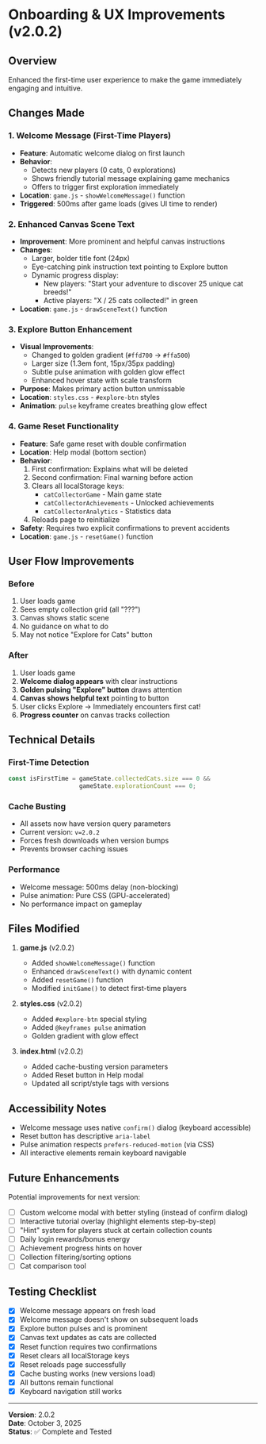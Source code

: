 # Onboarding & UX Improvements (v2.0.2)

## Overview

Enhanced the first-time user experience to make the game immediately engaging and intuitive.

## Changes Made

### 1. Welcome Message (First-Time Players)

- **Feature**: Automatic welcome dialog on first launch
- **Behavior**:
  - Detects new players (0 cats, 0 explorations)
  - Shows friendly tutorial message explaining game mechanics
  - Offers to trigger first exploration immediately
- **Location**: `game.js` - `showWelcomeMessage()` function
- **Triggered**: 500ms after game loads (gives UI time to render)

### 2. Enhanced Canvas Scene Text

- **Improvement**: More prominent and helpful canvas instructions
- **Changes**:
  - Larger, bolder title font (24px)
  - Eye-catching pink instruction text pointing to Explore button
  - Dynamic progress display:
    - New players: "Start your adventure to discover 25 unique cat breeds!"
    - Active players: "X / 25 cats collected!" in green
- **Location**: `game.js` - `drawSceneText()` function

### 3. Explore Button Enhancement

- **Visual Improvements**:
  - Changed to golden gradient (`#ffd700` → `#ffa500`)
  - Larger size (1.3em font, 15px/35px padding)
  - Subtle pulse animation with golden glow effect
  - Enhanced hover state with scale transform
- **Purpose**: Makes primary action button unmissable
- **Location**: `styles.css` - `#explore-btn` styles
- **Animation**: `pulse` keyframe creates breathing glow effect

### 4. Game Reset Functionality

- **Feature**: Safe game reset with double confirmation
- **Location**: Help modal (bottom section)
- **Behavior**:
  1. First confirmation: Explains what will be deleted
  2. Second confirmation: Final warning before action
  3. Clears all localStorage keys:
     - `catCollectorGame` - Main game state
     - `catCollectorAchievements` - Unlocked achievements
     - `catCollectorAnalytics` - Statistics data
  4. Reloads page to reinitialize
- **Safety**: Requires two explicit confirmations to prevent accidents
- **Location**: `game.js` - `resetGame()` function

## User Flow Improvements

### Before

1. User loads game
2. Sees empty collection grid (all "???")
3. Canvas shows static scene
4. No guidance on what to do
5. May not notice "Explore for Cats" button

### After

1. User loads game
2. **Welcome dialog appears** with clear instructions
3. **Golden pulsing "Explore" button** draws attention
4. **Canvas shows helpful text** pointing to button
5. User clicks Explore → Immediately encounters first cat!
6. **Progress counter** on canvas tracks collection

## Technical Details

### First-Time Detection

```javascript
const isFirstTime = gameState.collectedCats.size === 0 && 
                    gameState.explorationCount === 0;
```

### Cache Busting

- All assets now have version query parameters
- Current version: `v=2.0.2`
- Forces fresh downloads when version bumps
- Prevents browser caching issues

### Performance

- Welcome message: 500ms delay (non-blocking)
- Pulse animation: Pure CSS (GPU-accelerated)
- No performance impact on gameplay

## Files Modified

1. **game.js** (v2.0.2)
   - Added `showWelcomeMessage()` function
   - Enhanced `drawSceneText()` with dynamic content
   - Added `resetGame()` function
   - Modified `initGame()` to detect first-time players

2. **styles.css** (v2.0.2)
   - Added `#explore-btn` special styling
   - Added `@keyframes pulse` animation
   - Golden gradient with glow effect

3. **index.html** (v2.0.2)
   - Added cache-busting version parameters
   - Added Reset button in Help modal
   - Updated all script/style tags with versions

## Accessibility Notes

- Welcome message uses native `confirm()` dialog (keyboard accessible)
- Reset button has descriptive `aria-label`
- Pulse animation respects `prefers-reduced-motion` (via CSS)
- All interactive elements remain keyboard navigable

## Future Enhancements

Potential improvements for next version:

- [ ] Custom welcome modal with better styling (instead of confirm dialog)
- [ ] Interactive tutorial overlay (highlight elements step-by-step)
- [ ] "Hint" system for players stuck at certain collection counts
- [ ] Daily login rewards/bonus energy
- [ ] Achievement progress hints on hover
- [ ] Collection filtering/sorting options
- [ ] Cat comparison tool

## Testing Checklist

- [x] Welcome message appears on fresh load
- [x] Welcome message doesn't show on subsequent loads
- [x] Explore button pulses and is prominent
- [x] Canvas text updates as cats are collected
- [x] Reset function requires two confirmations
- [x] Reset clears all localStorage keys
- [x] Reset reloads page successfully
- [x] Cache busting works (new versions load)
- [x] All buttons remain functional
- [x] Keyboard navigation still works

---

**Version**: 2.0.2  
**Date**: October 3, 2025  
**Status**: ✅ Complete and Tested
